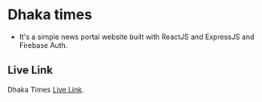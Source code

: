 # Dhaka times
- It's a simple news portal website built with ReactJS and ExpressJS and Firebase Auth.

## Live Link

Dhaka Times [Live Link](https://dhaka-times.web.app/).

